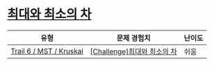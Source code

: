 # [최대와 최소의 차](https://www.codetree.ai/trails/complete/curated-cards/challenge-difference-between-max-and-min)

|유형|문제 경험치|난이도|
|---|---|---|
|[Trail 6 / MST / Kruskal](https://www.codetree.ai/trail-info/intermediate-high/)|[[Challenge]최대와 최소의 차](https://www.codetree.ai/trails/complete/curated-cards/challenge-difference-between-max-and-min/)|쉬움|

